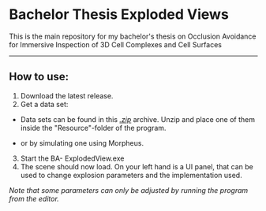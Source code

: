# Bachelor Thesis Exploded Views
 This is the main repository for my bachelor's thesis on Occlusion Avoidance for Immersive Inspection of 3D Cell Complexes and Cell Surfaces

----

## How to use:
1. Download the latest release.
2. Get a data set:
- Data sets can be found in this *[.zip](https://github.com/JorGra/Bachelor-Thesis-Exploded-Views/blob/a7f230f26ccc69423c1d7bf68cc2e698784ee87a/Thesis/BA-%20ExplodedView/Assets/Resources/Datasets.zip)* archive. Unzip and place one of them inside the "Resource"-folder of the program.  

- or by simulating one using Morpheus.
3. Start the BA- ExplodedView.exe
4. The scene should now load. On your left hand is a UI panel, that can be used to change explosion parameters and the implementation used.

*Note that some parameters can only be adjusted by running the program from the editor.*
